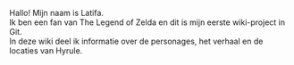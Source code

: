  Hallo! Mijn naam is Latifa.  
Ik ben een fan van The Legend of Zelda en dit is mijn eerste wiki-project in Git.  
In deze wiki deel ik informatie over de personages, het verhaal en de locaties van Hyrule.
